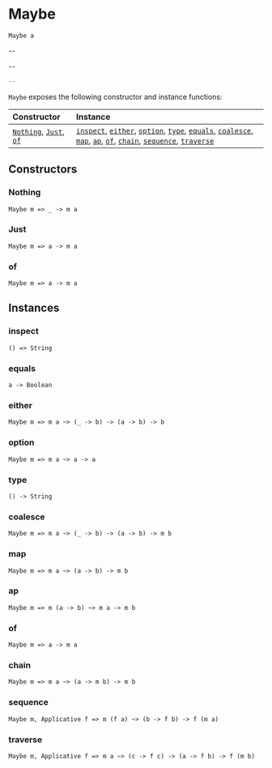 # Maybe

`Maybe a`

--

--

```js
--
```

`Maybe` exposes the following constructor and instance functions:

| Constructor | Instance |
|:---|:---|
| [`Nothing`](#nothing), [`Just`](#just), [`of`](#of) | [`inspect`](#inspect), [`either`](#either), [`option`](#option), [`type`](#type), [`equals`](#equals), [`coalesce`](#coalesce), [`map`](#map), [`ap`](#ap), [`of`](#of), [`chain`](#chain), [`sequence`](#sequence), [`traverse`](#traverse) |

## Constructors

### Nothing

`Maybe m => _ -> m a`

### Just

`Maybe m => a -> m a`

### of

`Maybe m => a -> m a`

## Instances

### inspect

`() => String`

### equals

`a -> Boolean`

### either

`Maybe m => m a ~> (_ -> b) -> (a -> b) -> b`

### option

`Maybe m => m a ~> a -> a`

### type

`() -> String`

### coalesce

`Maybe m => m a ~> (_ -> b) -> (a -> b) -> m b`

### map

`Maybe m => m a ~> (a -> b) -> m b`

### ap

`Maybe m => m (a -> b) ~> m a -> m b`

### of

`Maybe m => a -> m a`

### chain

`Maybe m => m a ~> (a -> m b) -> m b`

### sequence

`Maybe m, Applicative f => m (f a) ~> (b -> f b) -> f (m a)`

### traverse

`Maybe m, Applicative f => m a ~> (c -> f c) -> (a -> f b) -> f (m b)`
